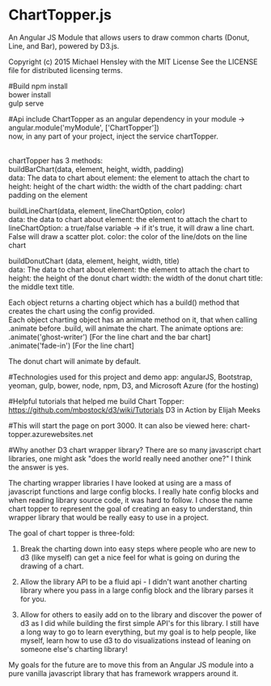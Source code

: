 # ChartTopper.js
An Angular JS Module that allows users to draw common charts (Donut, Line, and Bar), powered
by D3.js.

Copyright (c) 2015 Michael Hensley with the MIT License
See the LICENSE file for distributed licensing terms.

#Build
npm install<br>
bower install<br>
gulp serve<br>

#Api
include ChartTopper as an angular dependency in your module -> angular.module('myModule', ['ChartTopper'])<br>
now, in any part of your project, inject the service chartTopper. <br><br>

chartTopper has 3 methods: <br>
buildBarChart(data, element, height, width, padding)<br>
data: The data to chart about
element: the element to attach the chart to
height: height of the chart
width: the width of the chart
padding: chart padding on the element

buildLineChart(data, element, lineChartOption, color)<br>
data: the data to chart about
element: the element to attach the chart to
lineChartOption: a true/false variable -> if it's true, it will draw a line chart. False will draw a scatter plot.
color: the color of the line/dots on the line chart

buildDonutChart (data, element, height, width, title)<br>
data: The data to chart about
element: the element to attach the chart to
height: the height of the donut chart
width: the width of the donut chart
title: the middle text title.

Each object returns a charting object which has a build() method that creates the chart using the config provided.<br>
Each object charting object has an animate method on it, that when calling .animate before .build, will animate
the chart. The animate options are:
.animate('ghost-writer') [For the line chart and the bar chart]
.animate('fade-in') [For the line chart]

The donut chart will animate by default.

#Technologies used for this project and demo app:
angularJS, Bootstrap, yeoman, gulp, bower, node, npm, D3, and Microsoft Azure (for the hosting)

#Helpful tutorials that helped me build Chart Topper:
https://github.com/mbostock/d3/wiki/Tutorials
D3 in Action by Elijah Meeks

#This will start the page on port 3000. It can also be viewed here:
<a>chart-topper.azurewebsites.net</a>

#Why another D3 chart wrapper library?
There are so many javascript chart libraries, one might ask "does the world really need another
one?" I think the answer is yes.

The charting wrapper libraries I have looked at using are a mass of javascript functions and large
config blocks. I really hate config blocks and when reading library source code, it was hard to follow.
I chose the name chart topper to represent the goal of creating an easy to understand, thin wrapper library
that would be really easy to use in a project.

The goal of chart topper is three-fold:
1. Break the charting down into easy steps where people who are new to d3 (like myself) can get
a nice feel for what is going on during the drawing of a chart.

2. Allow the library API to be a fluid api - I didn't want another charting library where you
pass in a large config block and the library parses it for you.

3. Allow for others to easily add on to the library and discover the power of d3 as I did while
building the first simple API's for this library. I still have a long way to go to learn everything,
but my goal is to help people, like myself, learn how to use d3 to do visualizations instead of
leaning on someone else's charting library!

My goals for the future are to move this from an Angular JS module into a pure vanilla javascript library
that has framework wrappers around it.
